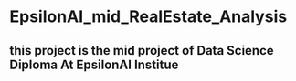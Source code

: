 # EpsilonAI_mid_RealEstate_Analysis
## this project is the mid project of Data Science Diploma At EpsilonAI Institue

